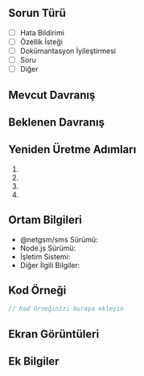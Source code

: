 <!-- Lütfen aşağıdaki şablonu kullanarak sorununuzu açıklayın -->

## Sorun Türü
<!-- Lütfen uygun olanı işaretleyin (x ile) -->
- [ ] Hata Bildirimi
- [ ] Özellik İsteği
- [ ] Dokümantasyon İyileştirmesi
- [ ] Soru
- [ ] Diğer

## Mevcut Davranış
<!-- Eğer bir hata bildiriyorsanız, şu anda ne olduğunu açıklayın -->
<!-- Eğer bir özellik öneriyorsanız, neden buna ihtiyaç duyduğunuzu açıklayın -->

## Beklenen Davranış
<!-- Olmasını istediğiniz davranışı açıklayın -->

## Yeniden Üretme Adımları
<!-- Hatayı yeniden üretmek için adımlar (hata bildirimleri için) -->
1. 
2. 
3. 
4. 

## Ortam Bilgileri
- @netgsm/sms Sürümü: 
- Node.js Sürümü: 
- İşletim Sistemi: 
- Diğer İlgili Bilgiler:

## Kod Örneği
<!-- Sorunu gösteren kod örneği (mümkünse) -->
```javascript
// Kod örneğinizi buraya ekleyin
```

## Ekran Görüntüleri
<!-- Varsa ekran görüntüleri ekleyin -->

## Ek Bilgiler
<!-- Sorunla ilgili başka bilgiler ekleyin --> 